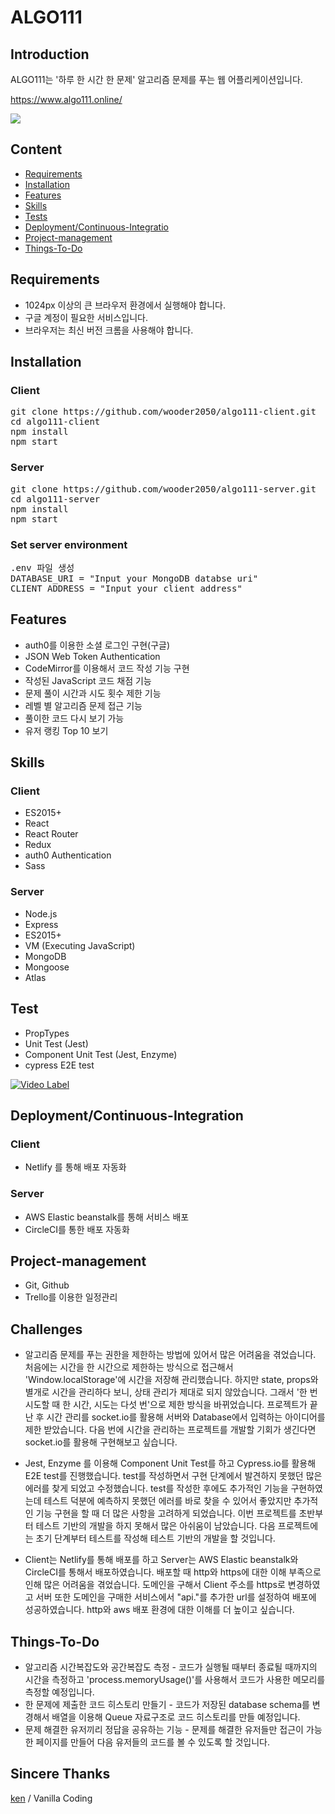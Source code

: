 # ALGO111

## Introduction

ALGO111는 '하루 한 시간 한 문제' 알고리즘 문제를 푸는 웹 어플리케이션입니다.

<https://www.algo111.online/>

![](https://algo111.s3.ap-northeast-2.amazonaws.com/readme.gif)

## Content

- [Requirements](#requirements)
- [Installation](#installation)
- [Features](#features)
- [Skills](#skills)
- [Tests](#tests)
- [Deployment/Continuous-Integratio](#deploymentcontinuous-integration)
- [Project-management](#project-management)
- [Things-To-Do](#things-To-Do)

## Requirements

- 1024px 이상의 큰 브라우저 환경에서 실행해야 합니다.
- 구글 계정이 필요한 서비스입니다.
- 브라우저는 최신 버전 크롬을 사용해야 합니다.

## Installation

### Client

<pre>
git clone https://github.com/wooder2050/algo111-client.git
cd algo111-client
npm install
npm start
</pre>

### Server

<pre>
git clone https://github.com/wooder2050/algo111-server.git
cd algo111-server
npm install
npm start
</pre>

### Set server environment

<pre>
.env 파일 생성
DATABASE_URI = "Input your MongoDB databse uri"
CLIENT_ADDRESS = "Input your client address"
</pre>

## Features

- auth0를 이용한 소셜 로그인 구현(구글)
- JSON Web Token Authentication
- CodeMirror를 이용해서 코드 작성 기능 구현
- 작성된 JavaScript 코드 채점 기능
- 문제 풀이 시간과 시도 횟수 제한 기능
- 레벨 별 알고리즘 문제 접근 기능
- 풀이한 코드 다시 보기 가능
- 유저 랭킹 Top 10 보기

## Skills

### Client

- ES2015+
- React
- React Router
- Redux
- auth0 Authentication
- Sass

### Server

- Node.js
- Express
- ES2015+
- VM (Executing JavaScript)
- MongoDB
- Mongoose
- Atlas

## Test

- PropTypes
- Unit Test (Jest)
- Component Unit Test (Jest, Enzyme)
- cypress E2E test

[![Video Label](http://img.youtube.com/vi/tAtuviDDGuc/0.jpg)](https://www.youtube.com/watch?v=tAtuviDDGuc)

## Deployment/Continuous-Integration

### Client

- Netlify 를 통해 배포 자동화

### Server

- AWS Elastic beanstalk를 통해 서비스 배포
- CircleCI를 통한 배포 자동화

## Project-management

- Git, Github
- Trello를 이용한 일정관리

## Challenges

- 알고리즘 문제를 푸는 권한을 제한하는 방법에 있어서 많은 어려움을 겪었습니다. 처음에는 시간을 한 시간으로 제한하는 방식으로 접근해서 'Window.localStorage'에 시간을 저장해 관리했습니다. 하지만 state, props와 별개로 시간을 관리하다 보니, 상태 관리가 제대로 되지 않았습니다. 그래서 '한 번 시도할 때 한 시간, 시도는 다섯 번'으로 제한 방식을 바뀌었습니다. 프로젝트가 끝난 후 시간 관리를 socket.io를 활용해 서버와 Database에서 입력하는 아이디어를 제한 받았습니다. 다음 번에 시간을 관리하는 프로젝트를 개발할 기회가 생긴다면 socket.io를 활용해 구현해보고 싶습니다.

- Jest, Enzyme 를 이용해 Component Unit Test를 하고 Cypress.io를 활용해 E2E test를 진행했습니다. test를 작성하면서 구현 단계에서 발견하지 못했던 많은 에러를 찾게 되었고 수정했습니다. test를 작성한 후에도 추가적인 기능을 구현하였는데 테스트 덕분에 예측하지 못했던 에러를 바로 찾을 수 있어서 좋았지만 추가적인 기능 구현을 할 때 더 많은 사항을 고려하게 되었습니다. 이번 프로젝트를 초반부터 테스트 기반의 개발을 하지 못해서 많은 아쉬움이 남았습니다. 다음 프로젝트에는 초기 단계부터 테스트를 작성해 테스트 기반의 개발을 할 것입니다.

- Client는 Netlify를 통해 배포를 하고 Server는 AWS Elastic beanstalk와 CircleCI를 통해서 배포하였습니다. 배포할 때 http와 https에 대한 이해 부족으로 인해 많은 어려움을 겪었습니다. 도메인을 구해서 Client 주소를 https로 변경하였고 서버 또한 도메인을 구매한 서비스에서 "api."를 추가한 url를 설정하여 배포에 성공하였습니다. http와 aws 배포 환경에 대한 이해를 더 높이고 싶습니다.

## Things-To-Do

- 알고리즘 시간복잡도와 공간복잡도 측정 - 코드가 실행될 때부터 종료될 때까지의 시간을 측정하고 'process.memoryUsage()'를 사용해서 코드가 사용한 메모리를 측정할 예정입니다.
- 한 문제에 제출한 코드 히스토리 만들기 - 코드가 저장된 database schema를 변경해서 배열을 이용해 Queue 자료구조로 코드 히스토리를 만들 예정입니다.
- 문제 해결한 유저끼리 정답을 공유하는 기능 - 문제를 해결한 유저들만 접근이 가능한 페이지를 만들어 다음 유저들의 코드를 볼 수 있도록 할 것입니다.

## Sincere Thanks
[ken](https://github.com/Ken123777) / Vanilla Coding